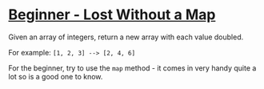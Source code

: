 # [Beginner - Lost Without a Map][1]

Given an array of integers, return a new array with each value doubled.

For example:
`[1, 2, 3] --> [2, 4, 6]`

For the beginner, try to use the `map` method - it comes in very handy quite a lot so is a good one to know.

[1]: https://www.codewars.com/kata/beginner-lost-without-a-map
[2]: https://www.codewars.com/kata/57f781872e3d8ca2a000007e